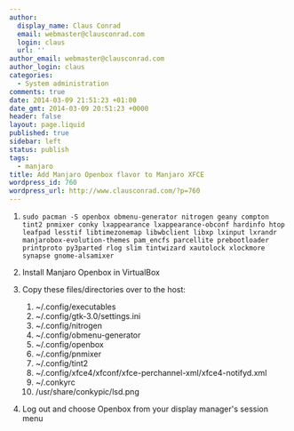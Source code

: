 ```yaml
---
author:
  display_name: Claus Conrad
  email: webmaster@clausconrad.com
  login: claus
  url: ''
author_email: webmaster@clausconrad.com
author_login: claus
categories:
  - System administration
comments: true
date: 2014-03-09 21:51:23 +01:00
date_gmt: 2014-03-09 20:51:23 +0000
header: false
layout: page.liquid
published: true
sidebar: left
status: publish
tags:
  - manjaro
title: Add Manjaro Openbox flavor to Manjaro XFCE
wordpress_id: 760
wordpress_url: http://www.clausconrad.com/?p=760
---
```

1. `sudo pacman -S openbox obmenu-generator nitrogen geany compton tint2 pnmixer conky lxappearance lxappearance-obconf hardinfo htop leafpad lesstif libtimezonemap libwbclient libxp lxinput lxrandr manjarobox-evolution-themes pam_encfs parcellite prebootloader printproto py3parted rlog slim tintwizard xautolock xlockmore synapse gnome-alsamixer`

2. Install Manjaro Openbox in VirtualBox

3. Copy these files/directories over to the host:
   1. ~/.config/executables
   2. ~/.config/gtk-3.0/settings.ini
   3. ~/.config/nitrogen
   4. ~/.config/obmenu-generator
   5. ~/.config/openbox
   6. ~/.config/pnmixer
   7. ~/.config/tint2
   8. ~/.config/xfce4/xfconf/xfce-perchannel-xml/xfce4-notifyd.xml
   9. ~/.conkyrc
   10. /usr/share/conkypic/lsd.png  

4. Log out and choose Openbox from your display manager's session menu
